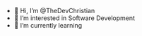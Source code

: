 - 👋 Hi, I’m @TheDevChristian
- 👀 I’m interested in Software Development
- 🌱 I’m currently learning
<!---
TheDevChristian/TheDevChristian is a ✨ special ✨ repository because its `README.md` (this file) appears on your GitHub profile.
You can click the Preview link to take a look at your changes.
- 💞️ I’m looking to collaborate on ...
- 📫 How to reach me ...
--->
